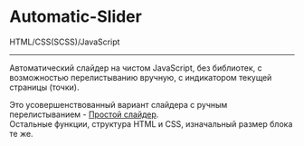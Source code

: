 # Automatic-Slider

HTML/CSS(SCSS)/JavaScript
<hr>

Автоматический слайдер на чистом JavaScript, без библиотек, с возможностью перелистыванию вручную, с индикатором текущей страницы (точки).

Это усовершенствованный вариант слайдера с ручным перелистыванием - <a href="https://github.com/polousova/Simple-Slider.git">Простой слайдер</a>. <br>
Остальные функции, структура HTML и CSS, изначальный размер блока те же.

